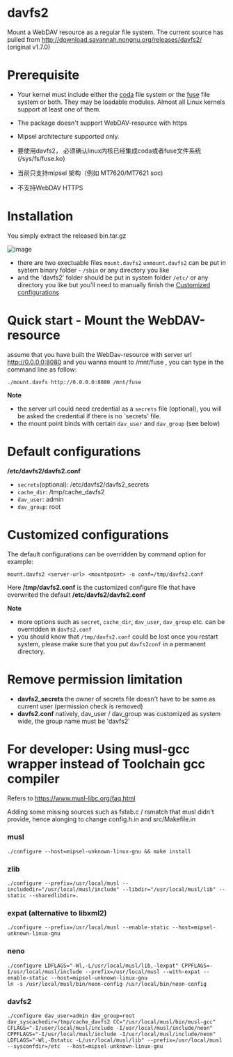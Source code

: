# davfs2
Mount a WebDAV resource as a regular file system.
The current source has pulled from http://download.savannah.nongnu.org/releases/davfs2/ (original v1.7.0)

# Prerequisite
- Your kernel must include either the [coda](https://docs.kernel.org/filesystems/coda.html) file system or the [fuse](https://www.kernel.org/doc/html/latest/filesystems/fuse.html) file system or both. They may be loadable modules. Almost all Linux kernels support at least one of them. 
- The package doesn't support WebDAV-resource with https 
- Mipsel architecture supported only.

- 要使用davfs2， 必须确认linux内核已经集成coda或者fuse文件系统(/sys/fs/fuse.ko)
- 当前只支持mipsel 架构（例如 MT7620/MT7621 soc)
- 不支持WebDAV HTTPS

# Installation
You simply extract the released bin.tar.gz

![image](https://user-images.githubusercontent.com/345840/202638456-ec56b8fc-2c44-409a-a810-16209779b399.png)

- there are two exectuable files `mount.davfs2` `unmount.davfs2` can be put in system binary folder - `/sbin` or any directory you like
- and the 'davfs2' folder should be put in system folder `/etc/` or any directory you like but you'll need to manually finish the [Customized configurations](README.md/customized-configurations) 

# Quick start - Mount the WebDAV-resource
assume that you have built the WebDav-resource with server url http://0.0.0.0:8080
and you wanna mount to /mnt/fuse , you can type in the command line as follow:
```
./mount.davfs http://0.0.0.0:8080 /mnt/fuse
```
**Note**
- the server url could need credential as a `secrets` file (optional), you will be asked the credential if there is no `secrets' file.
- the mount point binds with certain `dav_user` and `dav_group`  (see below)

# Default configurations
**/etc/davfs2/davfs2.conf**
- `secrets`(optional): /etc/davfs2/davfs2_secrets
- `cache_dir`: /tmp/cache_davfs2
- `dav_user`: admin
- `dav_group`: root

# Customized configurations
The default configurations can be overridden by command option for example:
```
mount.davfs2 <server-url> <mountpoint> -o conf=/tmp/davfs2.conf
```
Here **/tmp/davfs2.conf** is the customized configure file that have overwrited the default **/etc/davfs2/davfs2.conf**

**Note** 
- more options such as `secret`, `cache_dir`, `dav_user`, `dav_group` etc. can be overridden in `davfs2.conf`
- you should know that `/tmp/davfs2.conf` could be lost once you restart system, please make sure that you put `davfs2conf` in a permanent directory.

# Remove permission limitation 
- **davfs2_secrets** the owner of secrets file doesn't have to be same as current user (permission check is removed)
- **davfs2.conf**  natively, dav_user / dav_group was customized as system wide, the group name must be 'davfs2' 

# For developer: Using musl-gcc wrapper instead of Toolchain gcc compiler
Refers to https://www.musl-libc.org/faq.html

Adding some missing sources such as fstab.c / rsmatch that musl didn't provide,
hence alonging to change config.h.in and src/Makefile.in

### musl
```
./configure --host=mipsel-unknown-linux-gnu && make install
```

### zlib
```
./configure --prefix=/usr/local/musl --includedir="/usr/local/musl/include" --libdir="/usr/local/musl/lib" --static --sharedlibdir=.
```

### expat (alternative to libxml2)
```
./configure --prefix=/usr/local/musl --enable-static --host=mipsel-unknown-linux-gnu
```

### neno
```
./configure LDFLAGS="-Wl,-L/usr/local/musl/lib,-lexpat" CPPFLAGS=-I/usr/local/musl/include --prefix=/usr/local/musl --with-expat --enable-static --host=mipsel-unknown-linux-gnu
ln -s /usr/local/musl/bin/neon-config /usr/local/bin/neon-config
```

### davfs2
```
./configure dav_user=admin dav_group=root dav_syscachedir=/tmp/cache_davfs2 CC="/usr/local/musl/bin/musl-gcc" CFLAGS="-I/user/local/musl/include -I/usr/local/musl/include/neon" CPPFLAGS="-I/usr/local/musl/include -I/usr/local/musl/include/neon" LDFLAGS="-Wl,-Bstatic -L/usr/local/musl/lib" --prefix=/usr/local/musl --sysconfdir=/etc  --host=mipsel-unknown-linux-gnu
```
